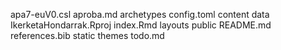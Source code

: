 apa7-euV0.csl
aproba.md
archetypes
config.toml
content
data
IkerketaHondarrak.Rproj
index.Rmd
layouts
public
README.md
references.bib
static
themes
todo.md
